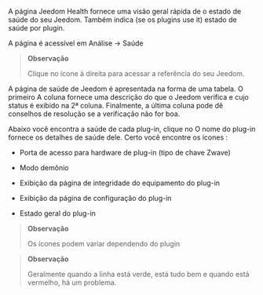 A página Jeedom Health fornece uma visão geral rápida de
o estado de saúde do seu Jeedom. Também indica (se os plugins
use it) estado de saúde por plugin.

A página é acessível em Análise → Saúde

> **Observação**
>
> Clique no ícone à direita para acessar a referência do seu
> Jeedom.

A página de saúde de Jeedom é apresentada na forma de uma tabela. O primeiro
A coluna fornece uma descrição do que o Jeedom verifica e cujo status
é exibido na 2ª coluna. Finalmente, a última coluna pode
dê conselhos de resolução se a verificação não for boa.

Abaixo você encontra a saúde de cada plug-in, clique no
O nome do plug-in fornece os detalhes de saúde dele. Certo você
encontre os ícones :

-   Porta de acesso para hardware de plug-in (tipo de chave Zwave)

-   Modo demônio

-   Exibição da página de integridade do equipamento do plug-in

-   Exibição da página de configuração do plug-in

-   Estado geral do plug-in

> **Observação**
>
> Os ícones podem variar dependendo do plugin

> **Observação**
>
> Geralmente quando a linha está verde, está tudo bem
> e quando está vermelho, há um problema.
